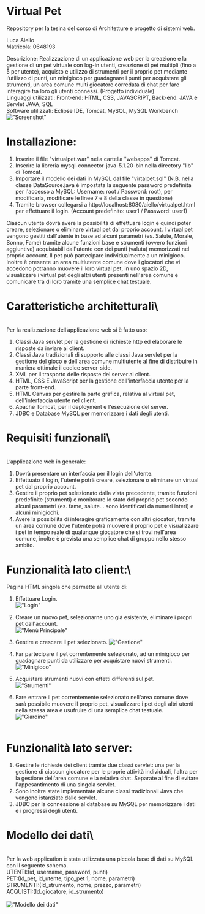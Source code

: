 # Virtual Pet
Repository per la tesina del corso di Architetture e progetto di sistemi web.

Luca Aiello <br/> Matricola: 0648193

Descrizione: Realizzazione di un applicazione web per la creazione e la gestione di un pet virtuale con log-in utenti, creazione di pet multipli (fino a 5 per utente), acquisto e utilizzo di strumenti per il proprio pet mediante l’utilizzo di punti, un minigioco per guadagnare i punti per acquistare gli strumenti, un area comune multi giocatore corredata di chat per fare interagire tra loro gli utenti connessi. (Progetto individuale)\
Linguaggi utilizzati: Front-end: HTML, CSS, JAVASCRIPT, Back-end: JAVA e Servlet JAVA, SQL\
Software utilizzati: Eclipse IDE, Tomcat, MySQL, MySQL Workbench
<br/>
!["Screenshot"](/screens/Screen.jpg)
<br/>
# Installazione:

1. Inserire il file "virtualpet.war" nella cartella "webapps" di Tomcat.
2. Inserire la libreria mysql-connector-java-5.1.20-bin nella directory "lib" di Tomcat.
3. Importare il modello dei dati in MySQL dal file "virtalpet.sql" (N.B. nella classe DataSource.java è impostata la seguente password predefinita per l'accesso a MySQL: Username: root / Password: root), per modificarla, modificare le linee 7 e 8 della classe in questione)
4. Tramite browser collegarsi a http://localhost:8080/aiello/virtualpet.html per effettuare il login. (Account predefinito: user1 / Password: user1)

Ciascun utente dovrà avere la possibilità di effettuare login e quindi poter creare, selezionare o eliminare virtual pet dal proprio account. I virtual pet vengono gestiti dall'utente in base ad alcuni parametri (es. Salute, Morale, Sonno, Fame) tramite alcune funzioni base e strumenti (ovvero funzioni aggiuntive) acquistabili dall'utente con dei punti (valuta) memorizzati nel proprio account. Il pet può partecipare individualmente a un minigioco. Inoltre è presente un area multiutente comune dove i giocatori che vi accedono potranno muovere il loro virtual pet, in uno spazio 2D, visualizzare i virtual pet degli altri utenti presenti nell'area comune e comunicare tra di loro tramite una semplice chat testuale.

# Caratteristiche architetturali\
\
Per la realizzazione dell’applicazione web si è fatto uso:
1.	Classi Java servlet per la gestione di richieste http ed elaborare le risposte da inviare ai client.
2.	Classi Java tradizionali di supporto alle classi Java servlet per la gestione del gioco e dell'area comune multiutente al fine di distribuire in maniera ottimale il codice server-side.
3.	XML per il trasporto delle risposte del server ai client.
4.	HTML, CSS E JavaScript per la gestione dell'interfaccia utente per la parte front-end.
5.	HTML Canvas per gestire la parte grafica, relativa al virtual pet, dell'interfaccia utente nel client.
6.	Apache Tomcat, per il deployment e l'esecuzione del server.
7.	JDBC e Database MySQL per memorizzare i dati degli utenti.

# Requisiti funzionali\
\
L’applicazione web in generale:
1.	Dovrà presentare un interfaccia per il login dell'utente.
2.	Effettuato il login, l'utente potrà creare, selezionare o eliminare un virtual pet dal proprio account.
3.	Gestire il proprio pet selezionato dalla vista precedente, tramite funzioni predefinite (strumenti) e monitorare lo stato del proprio pet secondo alcuni parametri (es. fame, salute... sono identificati da numeri interi) e alcuni minigiochi.
4.	Avere la possibilità di interagire graficamente con altri giocatori, tramite un area comune dove l'utente potrà muovere il proprio pet e visualizzare i pet in tempo reale di qualunque giocatore che si trovi nell'area comune, inoltre è prevista una semplice chat di gruppo nello stesso ambito.


# Funzionalità lato client:\
Pagina HTML singola che permette all'utente di:
1.	Effettuare Login.<br/>
!["Login"](/screens/Login.jpg)

2.	Creare un nuovo pet, selezionarne uno già esistente, eliminare i propri pet dall'account.<br/>
!["Menù Principale"](/screens/PetMain.jpg)

3.	Gestire e crescere il pet selezionato.
!["Gestione"](/screens/Gestione.jpg)

4.	Far partecipare il pet correntemente selezionato, ad un minigioco per guadagnare punti da utilizzare per acquistare nuovi strumenti.\
!["Minigioco"](/screens/Minigioco.jpg)

5. Acquistare strumenti nuovi con effetti differenti sul pet.\
!["Strumenti"](/screens/acquisto.jpg)

6.	Fare entrare il pet correntemente selezionato nell'area comune dove sarà possibile muovere il proprio pet, visualizzare i pet degli altri utenti nella stessa area e usufruire di una semplice chat testuale.<br/>
!["Giardino"](/screens/Testchat1.jpg)
<br/><br/>
  
# Funzionalità lato server:
1.	Gestire le richieste dei client tramite due classi servlet: una per la gestione di ciascun giocatore per le proprie attività individuali, l'altra per la gestione dell'area comune e la relativa chat. Separate al fine di evitare l'appesantimento di una singola servlet.
2.	Sono inoltre state implementate alcune classi tradizionali Java che vengono istanziate dalle servlet.
3.	JDBC per la connessione al database su MySQL per memorizzare i dati e i progressi degli utenti.

# Modello dei dati\
\
Per la web application è stata utilizzata una piccola base di dati su MySQL con il seguente schema.\
UTENTI:(id, username, password, punti)\
PET:(Id_pet, id_utente, tipo_pet 1, nome, parametri)\
STRUMENTI:(Id_strumento, nome, prezzo, parametri)\
ACQUISTI:(Id_giocatore, id_strumento)\
\
!["Modello dei dati"](/screens/dati.png)
